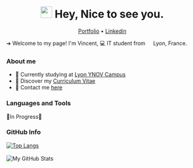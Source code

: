 <h1 align="center"><img src="https://emojis.slackmojis.com/emojis/images/1531849430/4246/blob-sunglasses.gif?1531849430" width="30"/> Hey, Nice to see you.</h1>

<p align="center">
  <a href="#">Portfolio</a> •
  <a href="https://www.linkedin.com/in/vincentmagnien">Linkedin</a>
</p>
 
<p>➜ Welcome to my page!  I'm Vincent, 💻 IT student from <img src="https://cdn-icons-png.flaticon.com/512/197/197560.png" width="13"/> Lyon, France.</p>

### About me
* 💼 Currently studying at [Lyon YNOV Campus](https://www.ynov.com) <br/>
* 🔖 Discover my [Curriculum Vitae](#)<br/>
* 📧 Contact me [here](#)<br/>

### Languages and Tools
🚧In Progress🚧
<br/>

### GitHub Info
[![Top Langs](https://github-readme-stats.vercel.app/api/top-langs/?username=vincmgn&layout=compact&theme=ayu-mirage)](https://github.com/anuraghazra/github-readme-stats) <br/><br/>
![My GitHub Stats](https://github-readme-stats.vercel.app/api?username=vincmgn&show_icons=true&theme=ayu-mirage)

